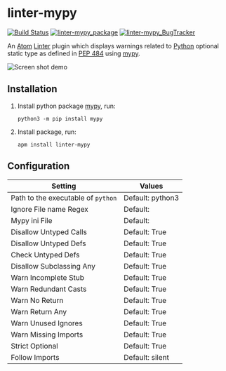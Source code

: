 # linter-mypy

[![Build Status](https://travis-ci.org/elarivie/linter-mypy.svg?branch=master)](https://travis-ci.org/elarivie/linter-mypy)
[![linter-mypy_package](https://img.shields.io/apm/dm/linter-mypy.svg?style=flat-square)][linter-mypy_package]
[![linter-mypy_BugTracker](https://img.shields.io/github/issues/elarivie/linter-mypy.svg)][linter-mypy_BugTracker]

An [Atom][atom] [Linter][linter] plugin which displays warnings related to [Python][python] optional static type as defined in [PEP 484][spec] using [mypy][mypy].

![Screen shot demo](https://github.com/elarivie/linter-mypy/raw/master/doc/ScreenShotDemo.png)

## Installation

1.  Install python package [mypy][mypy], run:

    ```ShellSession
    python3 -m pip install mypy
    ```

2.  Install package, run:

    ```ShellSession
    apm install linter-mypy
    ```

## Configuration

| Setting                             | Values           |
| ----------------------------------- | ---------------- |
| Path to the executable of `python`  | Default: python3 |
| Ignore File name Regex              | Default:         |
| Mypy ini File                       | Default:         |
| Disallow Untyped Calls              | Default: True    |
| Disallow Untyped Defs               | Default: True    |
| Check Untyped Defs                  | Default: True    |
| Disallow Subclassing Any            | Default: True    |
| Warn Incomplete Stub                | Default: True    |
| Warn Redundant Casts                | Default: True    |
| Warn No Return                      | Default: True    |
| Warn Return Any                     | Default: True    |
| Warn Unused Ignores                 | Default: True    |
| Warn Missing Imports                | Default: True    |
| Strict Optional                     | Default: True    |
| Follow Imports                      | Default: silent  |

[linter]: https://github.com/atom-community/linter
[install linter]: https://github.com/atom-community/linter#installation
[mypy]: https://pypi.python.org/pypi/mypy
[mypy homepage]: http://www.mypy-lang.org/
[spec]: https://www.python.org/dev/peps/pep-0484/
[atom]: https://atom.io/
[linter-mypy_repo]: https://github.com/elarivie/linter-mypy
[linter-mypy_package]: https://atom.io/packages/linter-mypy
[linter-mypy_BugTracker]: https://github.com/elarivie/linter-mypy/issues
[python]: https://www.python.org
